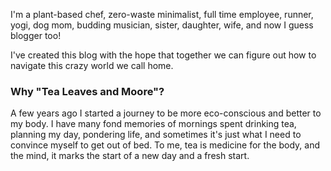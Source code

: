 I'm a plant-based chef, zero-waste minimalist, full time employee, runner, yogi, dog mom, budding musician, sister, daughter, wife, and now I guess blogger too!
 
I've created this blog with the hope that together we can figure out how to navigate this crazy world we call home.

### Why "Tea Leaves and Moore"?
A few years ago I started a journey to be more eco-conscious and better to my body. I have many fond memories of mornings spent drinking tea, planning my day, pondering life, and sometimes it's just what I need to convince myself to get out of bed. To me, tea is medicine for the body, and the mind, it marks the start of a new day and a fresh start.